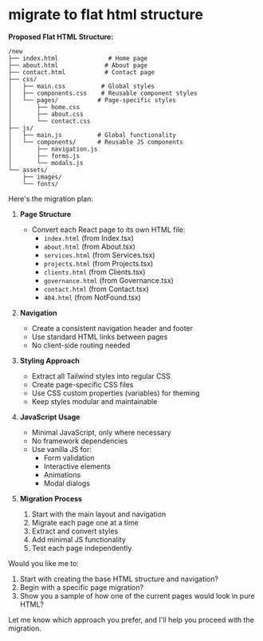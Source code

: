 # migrate to flat html structure

**Proposed Flat HTML Structure:**
```
/new
├── index.html              # Home page
├── about.html             # About page
├── contact.html           # Contact page
├── css/
│   ├── main.css          # Global styles
│   ├── components.css    # Reusable component styles
│   └── pages/           # Page-specific styles
│       ├── home.css
│       ├── about.css
│       └── contact.css
├── js/
│   ├── main.js          # Global functionality
│   └── components/      # Reusable JS components
│       ├── navigation.js
│       ├── forms.js
│       └── modals.js
└── assets/
    ├── images/
    └── fonts/
```
Here's the migration plan:

1. **Page Structure**
   - Convert each React page to its own HTML file:
     - `index.html` (from Index.tsx)
     - `about.html` (from About.tsx)
     - `services.html` (from Services.tsx)
     - `projects.html` (from Projects.tsx)
     - `clients.html` (from Clients.tsx)
     - `governance.html` (from Governance.tsx)
     - `contact.html` (from Contact.tsx)
     - `404.html` (from NotFound.tsx)

2. **Navigation**
   - Create a consistent navigation header and footer
   - Use standard HTML links between pages
   - No client-side routing needed

3. **Styling Approach**
   - Extract all Tailwind styles into regular CSS
   - Create page-specific CSS files
   - Use CSS custom properties (variables) for theming
   - Keep styles modular and maintainable

4. **JavaScript Usage**
   - Minimal JavaScript, only where necessary
   - No framework dependencies
   - Use vanilla JS for:
     - Form validation
     - Interactive elements
     - Animations
     - Modal dialogs

5. **Migration Process**
   1. Start with the main layout and navigation
   2. Migrate each page one at a time
   3. Extract and convert styles
   4. Add minimal JS functionality
   5. Test each page independently

Would you like me to:
1. Start with creating the base HTML structure and navigation?
2. Begin with a specific page migration?
3. Show you a sample of how one of the current pages would look in pure HTML?

Let me know which approach you prefer, and I'll help you proceed with the migration.
